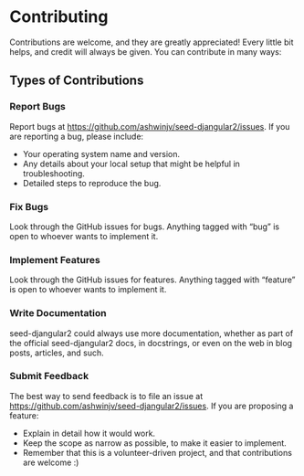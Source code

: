 # Contributing

Contributions are welcome, and they are greatly appreciated! Every little bit 
helps, and credit will always be given. You can contribute in many ways:

## Types of Contributions

### Report Bugs

Report bugs at <https://github.com/ashwinjv/seed-djangular2/issues>.
If you are reporting a bug, please include:

-   Your operating system name and version.
-   Any details about your local setup that might be helpful in troubleshooting.
-   Detailed steps to reproduce the bug.

### Fix Bugs

Look through the GitHub issues for bugs. Anything tagged with “bug” is open 
to whoever wants to implement it.

### Implement Features

Look through the GitHub issues for features. Anything tagged with “feature” 
is open to whoever wants to implement it.

### Write Documentation

seed-djangular2 could always use more documentation, whether as part of the 
official seed-djangular2 docs, in docstrings, or even on the web in blog posts, 
articles, and such.

### Submit Feedback

The best way to send feedback is to file an issue at 
<https://github.com/ashwinjv/seed-djangular2/issues>. If you are proposing
a feature:

-   Explain in detail how it would work.
-   Keep the scope as narrow as possible, to make it easier to implement.
-   Remember that this is a volunteer-driven project, and that contributions 
are welcome :)